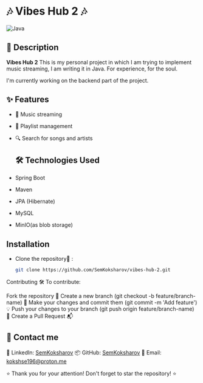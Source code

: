 # 🎶 Vibes Hub 2 🎶

![Java](https://img.shields.io/badge/Java-100%25-brightgreen) 

## 📜 Description 

**Vibes Hub 2** This is my personal project in which I am trying to implement music streaming, I am writing it in Java. For experience, for the soul.

I'm currently working on the backend part of the project.
## ✨ Features 

- 📀 Music streaming
- 📂 Playlist management
- 🔍 Search for songs and artists

  ## 🛠️ Technologies Used 

- Spring Boot
- Maven
- JPA (Hibernate)
- MySQL
- MinIO(as blob storage)

## Installation 

- Clone the repository🚀 :
   ```bash
   git clone https://github.com/SemKoksharov/vibes-hub-2.git

Contributing 🛠️
To contribute:

Fork the repository 🍴
Create a new branch (git checkout -b feature/branch-name) 🌿
Make your changes and commit them (git commit -m 'Add feature') 💡
Push your changes to your branch (git push origin feature/branch-name) 🚀
Create a Pull Request 📬

## 📧 Contact me 
💼 LinkedIn: [SemKoksharov](https://www.linkedin.com/in/semkoksharov/) 
📦 GitHub: [SemKoksharov](https://github.com/SemKoksharov/) 
📧 Email: [kokshse196@proton.me](mailto:kokshse196@proton.me)


⭐️ Thank you for your attention! Don't forget to star the repository! ⭐️
